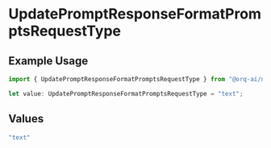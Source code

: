 # UpdatePromptResponseFormatPromptsRequestType

## Example Usage

```typescript
import { UpdatePromptResponseFormatPromptsRequestType } from "@orq-ai/node/models/operations";

let value: UpdatePromptResponseFormatPromptsRequestType = "text";
```

## Values

```typescript
"text"
```